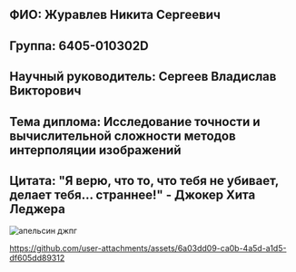## ФИО: Журавлев Никита Сергеевич
## Группа: 6405-010302D
## Научный руководитель: Сергеев Владислав Викторович
## Тема диплома: Исследование точности и вычислительной сложности методов интерполяции изображений
## Цитата: "Я верю, что то, что тебя не убивает, делает тебя… страннее!" - Джокер Хита Леджера

![апельсин джпг](https://github.com/user-attachments/assets/c44c3205-d22e-41d0-afcb-0d5189315286)


https://github.com/user-attachments/assets/6a03dd09-ca0b-4a5d-a1d5-df605dd89312

